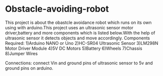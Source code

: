 # Obstacle-avoiding-robot
This project is about the obastcle avoidance robot which runs on its own using with arduino.This project uses an ultrasonic sensor motor driver,battery and more components which is listed below.With the help of ultrasonic sensor it detects objects and move accordingly.
Components Required:
1)Arduino NANO or Uno 
2)HC-SR04 Ultrasonic Sensor
3)LM298N Motor Driver Module
4)5V DC Motors
5)Battery
6)Wheels
7)Chassis
8)Jumper Wires

Connections:
connect Vin and ground pins of ultrasonic sensor to 5v and ground pins on arduino.
